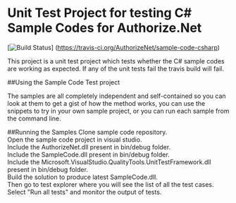 # Unit Test Project for testing C# Sample Codes for Authorize.Net
[![Build Status](https://travis-ci.org/AuthorizeNet/sample-code-csharp.png?branch=master)]
(https://travis-ci.org/AuthorizeNet/sample-code-csharp)

This project is a unit test project which tests whether the C# sample codes are working as expected. If any of the unit tests fail the 
travis build will fail.


##Using the Sample Code Test project

The samples are all completely independent and self-contained so you can look at them to get a gist of how the method works, you can use the snippets to try in your own sample project, or you can run each sample from the command line.

##Running the Samples
 Clone sample code repository.  <br />
 Open the sample code project in visual studio.<br />
 Include the AuthorizeNet.dll present in bin/debug folder.<br />
 Include the SampleCode.dll present in bin/debug folder.<br />
 Include the Microsoft.VisualStudio.QualityTools.UnitTestFramework.dll present in bin/debug folder.<br />
 Build the solution to produce latest SampleCode.dll.  <br />
 Then go to test explorer where you will see the list of all the test cases.<br />
 Select "Run all tests" and monitor the output of tests.<br />
